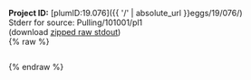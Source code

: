 **Project ID:** [plumID:19.076]({{ '/' | absolute_url }}eggs/19/076/)  
Stderr for source:  Pulling/101001/pl1   
(download [zipped raw stdout](pl1.plumed.stdout.txt.zip))  
{% raw %}
<pre>
</pre>
{% endraw %}
